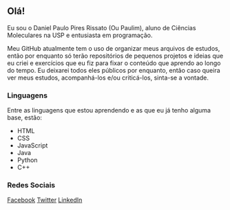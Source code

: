 ## Olá!
Eu sou o Daniel Paulo Pires Rissato (Ou Paulim), aluno de Ciências Moleculares na USP e entusiasta em programação.

Meu GitHub atualmente tem o uso de organizar meus arquivos de estudos, então por enquanto só terão repositórios de pequenos projetos e ideias que eu criei e exercícios que eu fiz para fixar o conteúdo que aprendo ao longo do tempo. Eu deixarei todos eles públicos por enquanto, então caso queira ver meus estudos, acompanhá-los e/ou criticá-los, sinta-se a vontade.

### Linguagens
Entre as linguagens que estou aprendendo e as que eu já tenho alguma base, estão:
- HTML
- CSS
- JavaScript
- Java
- Python
- C++
### Redes Sociais
<a href="https://www.facebook.com/daniel.paulopires/">Facebook</a>
<a href="https://twitter.com/Paulim_Pires">Twitter</a>
<a href="https://www.linkedin.com/in/daniel-paulo-pires-rissato-055262183/">LinkedIn</a>
